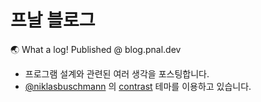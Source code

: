 # 프날 블로그

🌏 What a log! Published @ blog.pnal.dev

- 프로그램 설계와 관련된 여러 생각을 포스팅합니다.
- [@niklasbuschmann](https://github.com/niklasbuschmann) 의 [contrast](https://github.com/niklasbuschmann/contrast) 테마를 이용하고 있습니다.